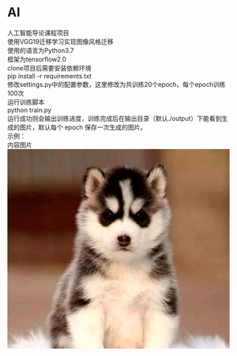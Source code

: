 # AI
人工智能导论课程项目  
使用VGG19迁移学习实现图像风格迁移  
使用的语言为Python3.7  
框架为tensorflow2.0  
clone项目后需要安装依赖环境  
pip install -r requirements.txt  
修改settings.py中的配置参数，这里修改为共训练20个epoch，每个epoch训练100次  
运行训练脚本  
python train.py  
运行成功则会输出训练进度，训练完成后在输出目录（默认./output）下能看到生成的图片，默认每个 epoch 保存一次生成的图片。  
示例：  
内容图片  
![image](https://github.com/QIAN-CJ/AI/blob/main/samples/dog.jpg)
